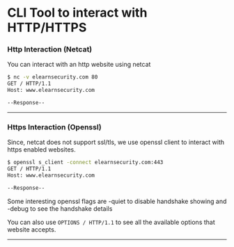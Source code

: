 # CLI Tool to interact with HTTP/HTTPS

### Http Interaction (Netcat)

You can interact with an http website using netcat

```bash
$ nc -v elearnsecurity.com 80
GET / HTTP/1.1
Host: www.elearnsecurity.com

--Response--
```

***

### Https Interaction (Openssl)

Since, netcat does not support ssl/tls, we use openssl client to interact with https enabled websites.

```bash
$ openssl s_client -connect elearnsecurity.com:443
GET / HTTP/1.1
Host: www.elearnsecurity.com

--Response--
```

Some interesting openssl flags are -quiet to disable handshake showing and -debug to see the handshake details

You can also use `OPTIONS / HTTP/1.1` to see all the available options that website accepts.

***
